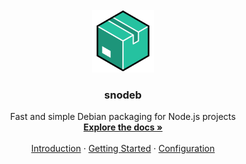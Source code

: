 <br />
<div align="center">
  <a href="https://snodeb.sonel.dev">
    <img src="website/static/img/logo.svg" alt="Logo" width="100" height="100">
  </a>

  <h3 align="center">snodeb</h3>

  <p align="center">
    Fast and simple Debian packaging for Node.js projects
    <br />
    <a href="https://snodeb.sonel.dev"><strong>Explore the docs »</strong></a>
    <br />
    <br />
    <a href="https://snodeb.sonel.dev/docs/intro">Introduction</a>
    &middot;
    <a href="https://snodeb.sonel.dev/docs/getting-started">Getting Started</a>
    &middot;
    <a href="https://snodeb.sonel.dev/docs/category/configuration">Configuration</a>
  </p>
</div>

